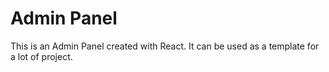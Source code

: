 # Admin Panel

This is an Admin Panel created with React. It can be used as a template for a lot of project.


